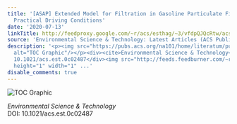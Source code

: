 ```yaml
---
title: '[ASAP] Extended Model for Filtration in Gasoline Particulate Filters under
  Practical Driving Conditions'
date: '2020-07-13'
linkTitle: http://feedproxy.google.com/~r/acs/esthag/~3/vfdpQJQcRtw/acs.est.0c02487
source: 'Environmental Science & Technology: Latest Articles (ACS Publications)'
description: '<p><img src="https://pubs.acs.org/na101/home/literatum/publisher/achs/journals/content/esthag/0/esthag.ahead-of-print/acs.est.0c02487/20200713/images/medium/es0c02487_0008.gif"
  alt="TOC Graphic"/></p><div><cite>Environmental Science & Technology</cite></div><div>DOI:
  10.1021/acs.est.0c02487</div><img src="http://feeds.feedburner.com/~r/acs/esthag/~4/vfdpQJQcRtw"
  height="1" width="1" ...'
disable_comments: true
---
```

<p><img src="https://pubs.acs.org/na101/home/literatum/publisher/achs/journals/content/esthag/0/esthag.ahead-of-print/acs.est.0c02487/20200713/images/medium/es0c02487_0008.gif" alt="TOC Graphic"/></p><div><cite>Environmental Science & Technology</cite></div><div>DOI: 10.1021/acs.est.0c02487</div><img src="http://feeds.feedburner.com/~r/acs/esthag/~4/vfdpQJQcRtw" height="1" width="1" ...